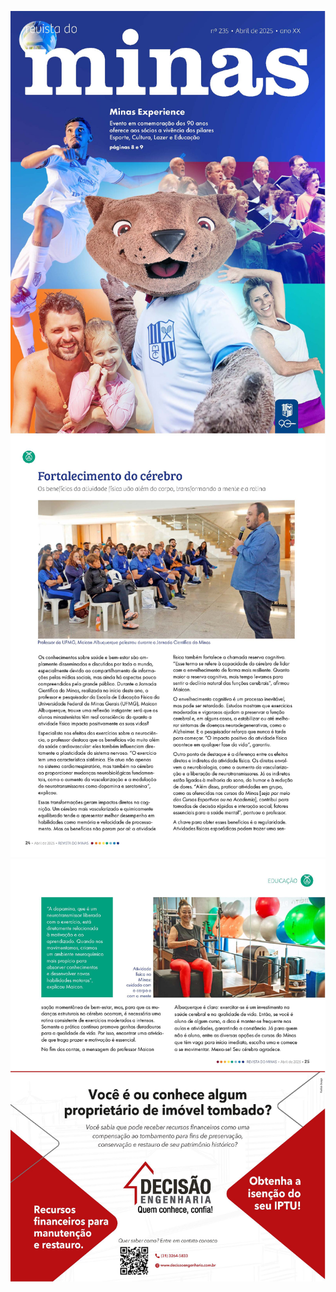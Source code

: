 ![Exemplo de imagem](Imagens/Figura_01.jpg)
![Exemplo de imagem](Imagens/Figura_02.jpg)
![Exemplo de imagem](Imagens/Figura_03.jpg)
